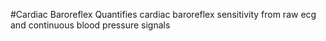 #Cardiac Baroreflex 
Quantifies cardiac baroreflex sensitivity from raw ecg and continuous blood pressure signals


